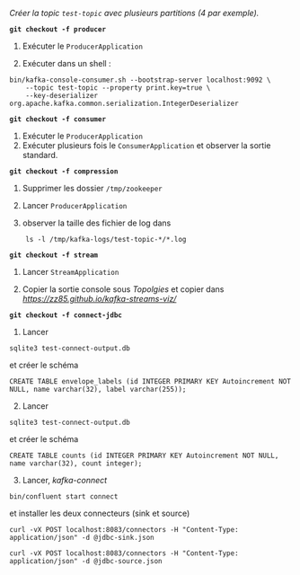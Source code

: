 
_Créer la topic `test-topic` avec plusieurs partitions (4 par exemple)._

**`git checkout -f producer`**

1. Exécuter le `ProducerApplication`

2. Exécuter dans un shell :
```
bin/kafka-console-consumer.sh --bootstrap-server localhost:9092 \
    --topic test-topic --property print.key=true \
    --key-deserializer org.apache.kafka.common.serialization.IntegerDeserializer
```

**`git checkout -f consumer`**

1. Exécuter le `ProducerApplication`
2. Exécuter plusieurs fois le `ConsumerApplication` et observer la sortie standard.


**`git checkout -f compression`**

1. Supprimer les dossier `/tmp/zookeeper`

2. Lancer `ProducerApplication`

3. observer la taille des fichier de log dans
```
    ls -l /tmp/kafka-logs/test-topic-*/*.log
```

**`git checkout -f stream`**

1. Lancer `StreamApplication`

2. Copier la sortie console sous _Topolgies_ et copier dans _https://zz85.github.io/kafka-streams-viz/_

**`git checkout -f connect-jdbc`**

1. Lancer 
```
sqlite3 test-connect-output.db
```
et créer le schéma
```
CREATE TABLE envelope_labels (id INTEGER PRIMARY KEY Autoincrement NOT NULL, name varchar(32), label varchar(255));
```

2. Lancer 
```
sqlite3 test-connect-output.db
```
et créer le schéma
```
CREATE TABLE counts (id INTEGER PRIMARY KEY Autoincrement NOT NULL, name varchar(32), count integer);
```

3. Lancer, _kafka-connect_ 

```
bin/confluent start connect
``` 

et installer les deux connecteurs (sink et source)

```
curl -vX POST localhost:8083/connectors -H "Content-Type: application/json" -d @jdbc-sink.json
```

```
curl -vX POST localhost:8083/connectors -H "Content-Type: application/json" -d @jdbc-source.json
```

